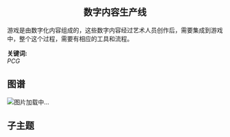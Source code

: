 <h2 align="center">数字内容生产线</h2>
<p>
游戏是由数字化内容组成的，这些数字内容经过艺术人员创作后，需要集成到游戏中，整个这个过程，需要有相应的工具和流程。
</p>

**关键词:**<br/>
*PCG*

## 图谱
![图片加载中...](https://github.com/gonglei007/GameDevMind/blob/main/exports/4.1.1.数字内容生产线.png?raw=true)

## 子主题
